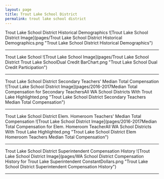 ```yaml
---
layout: page
title: Trout Lake School District
permalink: trout lake school district
---
```



Trout Lake School District Historical Demographics
![Trout Lake School District Image](pages/Trout Lake School District Historical Demographics.png "Trout Lake School District Historical Demographics")

___

Trout Lake School
![Trout Lake School Image](pages/Trout Lake School District Trout Lake SchoolDual Credit BarChart.png "Trout Lake School Dual Credit Participation")

___

Trout Lake School District Secondary Teachers' Median Total Compensation
![Trout Lake School District Image](pages/2016-2017Median Total Compensation for Secondary TeachersAll WA School Districts With Trout Lake Highlighted.png "Trout Lake School District Secondary Teachers Median Total Compensation")

___

Trout Lake School District Elem. Homeroom Teachers' Median Total Compensation
![Trout Lake School District Image](pages/2016-2017Median Total Compensation for Elem. Homeroom TeacherAll WA School Districts With Trout Lake Highlighted.png "Trout Lake School District Elem Homeroom Teachers Median Total Compensation")

___

Trout Lake School District Superintendent Compensation History
![Trout Lake School District Image](pages/WA School District Compensation History for Trout Lake Superintendent ConstantDollars.png "Trout Lake School District Superintendent Compensation History")

___


